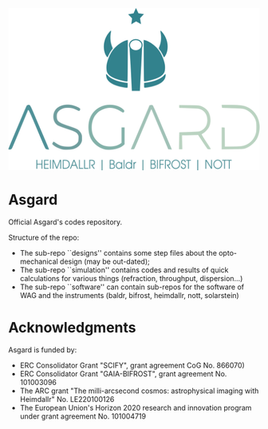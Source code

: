 ![Asgard logo](rsc/asgard_logo.png)

# Asgard
Official Asgard's codes repository.

Structure of the repo:

- The sub-repo ``designs'' contains some step files about the opto-mechanical design (may be out-dated);
- The sub-repo ``simulation'' contains codes and results of quick calculations for various things (refraction, throughput, dispersion...)
- The sub-repo ``software'' can contain sub-repos for the software of WAG and the instruments (baldr, bifrost, heimdallr, nott, solarstein)

# Acknowledgments
Asgard is funded by: 

- ERC Consolidator Grant "SCIFY", grant agreement CoG No. 866070)
- ERC Consolidator Grant "GAIA-BIFROST", grant agreement No. 101003096
- The ARC grant "The milli-arcsecond cosmos: astrophysical imaging with Heimdallr" No. LE220100126
- The European Union's Horizon 2020 research and innovation program under grant agreement No. 101004719
